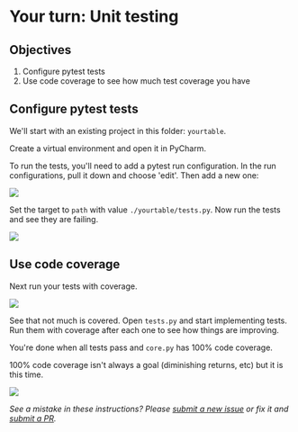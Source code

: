 # Your turn: Unit testing

## Objectives

1. Configure pytest tests
2. Use code coverage to see how much test coverage you have

## Configure pytest tests

We'll start with an existing project in this folder: `yourtable`.

Create a virtual environment and open it in PyCharm.

To run the tests, you'll need to add a pytest run configuration. In the run configurations, pull it down and choose 'edit'. Then add a new one:

![](./resources/add.png)

Set the target to `path` with value `./yourtable/tests.py`. Now run the tests and see they are failing.

![](./resources/failing.png)

## Use code coverage

Next run your tests with coverage. 

![](./resources/cover.png)

See that not much is covered. Open `tests.py` and start implementing tests. Run them with coverage after each one to see how things are improving.

You're done when all tests pass and `core.py` has 100% code coverage.

100% code coverage isn't always a goal (diminishing returns, etc) but it is this time.

![](./resources/success.png)

*See a mistake in these instructions? Please [submit a new issue](https://github.com/talkpython/mastering-pycharm-course/issues) or fix it and [submit a PR](https://github.com/talkpython/mastering-pycharm-course/pulls).*
